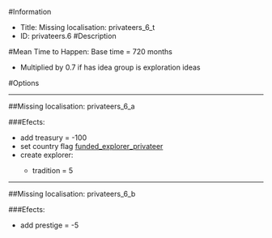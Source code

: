 #Information
 - Title: Missing localisation: privateers_6_t
 - ID: privateers.6
#Description

#Mean Time to Happen:
Base time = 720 months
 - Multiplied by 0.7 if has idea group is exploration ideas

#Options

___
##Missing localisation: privateers_6_a

###Efects:<ul><li>add treasury = -100</li><li>set country flag [funded_explorer_privateer](../flags/funded_explorer_privateer.md)</li><li>create explorer:</li><ul><li>tradition = 5</li></ul></ul>

___
##Missing localisation: privateers_6_b

###Efects:<ul><li>add prestige = -5</li></ul>
